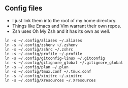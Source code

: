 Config files
---------------------
* I just link them into the root of my home directory.
* Things like Emacs and Vim warrant their own repos.
* Zsh uses Oh My Zsh and it has its own as well.

```
ln -s ~/.config/aliases ~/.aliases
ln -s ~/.config/zshenv ~/.zshenv
ln -s ~/.config/zshrc ~/.zshrc
ln -s ~/.config/profile ~/.profile
ln -s ~/.config/gitconfig-linux ~/.gitconfig
ln -s ~/.config/gitignore_global ~/.gitignore_global
ln -s ~/.config/plan ~/.plan
ln -s ~/.config/tmux.conf ~/.tmux.conf
ln -s ~/.config/xinitrc ~/.xinitrc
ln -s ~/.config/Xresources ~/.Xresources
```

